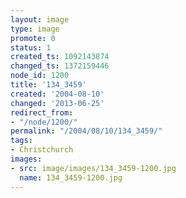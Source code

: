 ```yaml
---
layout: image
type: image
promote: 0
status: 1
created_ts: 1092143874
changed_ts: 1372159446
node_id: 1200
title: '134_3459'
created: '2004-08-10'
changed: '2013-06-25'
redirect_from:
- "/node/1200/"
permalink: "/2004/08/10/134_3459/"
tags:
- Christchurch
images:
- src: image/images/134_3459-1200.jpg
  name: 134_3459-1200.jpg
---
```


